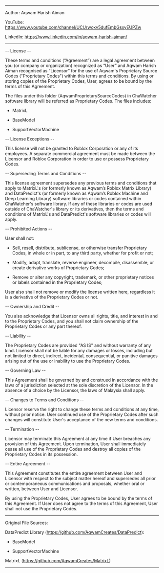 --------------------------------------------------------------------

Author: Aqwam Harish Aiman

YouTube: https://www.youtube.com/channel/UCUrwoxv5dufEmbGsxyEUPZw

LinkedIn: https://www.linkedin.com/in/aqwam-harish-aiman/

--------------------------------------------------------------------

-- License --

These terms and conditions (“Agreement”) are a legal agreement between you (or company or organization) recognized as “User” and 
Aqwam Harish Aiman recognised as “Licensor” for the use of Aqwam's Proprietary Source Codes ("Proprietary Codes") within this terms and conditions. 
By using or storing copies of the Proprietary Codes, User, agrees to be bound by the terms of this Agreement.

The files under this folder (AqwamProprietarySourceCodes) in ChaWatcher software library will be referred as Proprietary Codes. The files includes:

* MatrixL

* BaseModel

* SupportVectorMachine

-- License Exceptions --

This license will not be granted to Roblox Corporation or any of its employees. A separate commercial agreement must be made between the 
  Licensor and Roblox Corporation in order to use or possess Proprietary Codes.

-- Superseding Terms and Conditions --

This license agreement supersedes any previous terms and conditions that apply to MatrixL's (or formerly known as Aqwam’s Roblox Matrix Library) 
and DataPredict's (or formerly known as Aqwam’s Roblox Machine and Deep Learning Library) software libraries or codes contained within ChaWatcher's software library. 
If any of these libraries or codes are used outside of ChaWatcher's library or its derivatives, then the terms and conditions of MatrixL's and DataPredict's 
software libraries or codes will apply.

-- Prohibited Actions --

User shall not:

* Sell, resell, distribute, sublicense, or otherwise transfer Proprietary Codes, in whole or in part, to any third party, whether for profit or not;

* Modify, adapt, translate, reverse engineer, decompile, disassemble, or create derivative works of Proprietary Codes;

* Remove or alter any copyright, trademark, or other proprietary notices or labels contained in the Proprietary Codes;

User also shall not remove or modify the license written here, regardless it is a derivative of the Proprietary Codes or not.

-- Ownership and Credit --

You also acknowledge that Licensor owns all rights, title, and interest in and to the Proprietary Codes, and you shall not claim ownership of the Proprietary Codes or any part thereof.

-- Liability --

The Proprietary Codes are provided "AS IS" and without warranty of any kind. Licensor shall not be liable for any damages or losses, including but not limited to direct,
indirect, incidental, consequential, or punitive damages arising out of the use or inability to use the Proprietary Codes.

-- Governing Law --

This Agreement shall be governed by and construed in accordance with the laws of a jurisdiction selected at the sole discretion of the Licensor. 
In the absence of a choice by the Licensor, the laws of Malaysia shall apply.

-- Changes to Terms and Conditions --

Licensor reserve the right to change these terms and conditions at any time, without prior notice. 
User continued use of the Proprietary Codes after such changes will constitute User's acceptance of the new terms and conditions.

-- Termination --

Licensor may terminate this Agreement at any time if User breaches any provision of this Agreement. Upon termination, 
User shall immediately cease all use of the Proprietary Codes and destroy all copies of the Proprietary Codes in its possession.

-- Entire Agreement --

This Agreement constitutes the entire agreement between User and Licensor with respect to the subject matter hereof and supersedes all prior 
or contemporaneous communications and proposals, whether oral or written, between User and Licensor.

By using the Proprietary Codes, User agrees to be bound by the terms of this Agreement. 
If User does not agree to the terms of this Agreement, User shall not use the Proprietary Codes.

--------------------------------------------------------------------

Original File Sources:

DataPredict Library (https://github.com/AqwamCreates/DataPredict):

* BaseModel

* SupportVectorMachine

MatrixL (https://github.com/AqwamCreates/MatrixL)

--------------------------------------------------------------------
